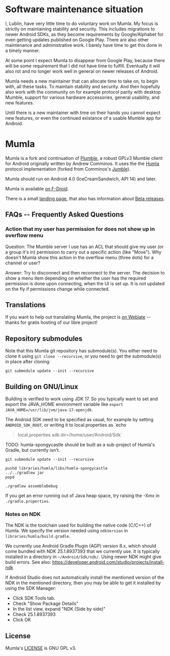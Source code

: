 
# Software maintenance situation

I, Lublin, have very little time to do voluntary work on Mumla. My focus is
strictly on maintaining stability and security. This includes migrations to
newer Android SDKs, as they become requirements by Google/Alphabet for even
getting updates published on Google Play. There are also other maintenance and
administrative work. I barely have time to get this done in a timely manner.

At some point I expect Mumla to disappear from Google Play, because there will
be some requirement that I did not have time to fulfill. Eventually it will
also rot and no longer work well in general on newer releases of Android.

Mumla needs a new maintainer that can allocate time to take on, to begin with,
all these tasks. To maintain stability and security. And then hopefully also
work with the community on for example protocol parity with desktop Mumble,
support for various hardware accessories, general usability, and new features.

Until there is a new maintainer with time on their hands you cannot expect new
features, or even the continued existance of a usable Mumble app for Android.

# Mumla

Mumla is a fork and continuation of [Plumble](https://github.com/acomminos/Plumble),
a robust GPLv3 Mumble client for Android originally written by Andrew Comminos.
It uses the the [Humla](https://gitlab.com/quite/humla) protocol implementation
(forked from Comminos's [Jumble](https://github.com/acomminos/Jumble)).

Mumla should run on Android 4.0 (IceCreamSandwich, API 14) and later.

Mumla is available [on F-Droid](https://f-droid.org/packages/se.lublin.mumla/).

There is a small [landing page](https://mumla-app.gitlab.io/), that also has
information about [Beta releases](https://mumla-app.gitlab.io/beta/).

## FAQs -- Frequently Asked Questions

### Action that my user has permission for does not show up in overflow menu

Question: The Mumble server I use has an ACL that should give my user
(or a group it's in) permission to carry out a specific action (like
"Move"). Why doesn't Mumla show this action in the overflow menu
(three dots) for a channel or user?

Answer: Try to disconnect and then reconnect to the server. The
decision to show a menu item depending on whether the user has the
required permission is done upon connecting, when the UI is set up. It
is *not* updated on the fly if permissions change while connected.

## Translations

If you want to help out translating Mumla, the project is [on
Weblate](https://hosted.weblate.org/engage/mumla/) -- thanks for gratis hosting
of our libre project!

## Repository submodules

Note that this Mumla git repository has submodule(s). You either need to clone
it using `git clone --recursive`, or you need to get the submodule(s) in place
after cloning:

    git submodule update --init --recursive

## Building on GNU/Linux

Building is verified to work using JDK 17. So you typically want to set and
export the JAVA_HOME environment variable like `export
JAVA_HOME=/usr/lib/jvm/java-17-openjdk`.

The Android SDK need to be specified as usual, for example by setting
`ANDROID_SDK_ROOT`, or writing it to local.properties as `echo
>local.properties sdk.dir=/home/user/Android/Sdk`

TODO: humla-spongycastle should be built as a sub-project of Humla's Gradle,
but currently isn't.

    git submodule update --init --recursive

    pushd libraries/humla/libs/humla-spongycastle
    ../../gradlew jar
    popd

    ./gradlew assembleDebug

If you get an error running out of Java heap space, try raising the -Xmx in
`./gradle.properties`.

### Notes on NDK

The NDK is the toolchain used for building the native code (C/C++) of Humla. We
specify the version needed using `ndkVersion` in
`libraries/humla/build.gradle`.

We currently use Android Gradle Plugin (AGP) version 8.x, which should come
bundled with NDK 25.1.8937393 that we currently use. It is typically installed
in a directory in `~/Android/Sdk/ndk/`. Using newer NDK might give build
errors. See also: https://developer.android.com/studio/projects/install-ndk

If Android Studio does not automatically install the mentioned version of the
NDK in the mentioned directory, then you may be able to get it installed by
using the SDK Manager:

- Click SDK Tools tab.
- Check "Show Package Details"
- In the list view, expand "NDK (Side by side)"
- Check 25.1.8937393
- Click OK

## License

Mumla's [LICENSE](LICENSE) is GNU GPL v3.
